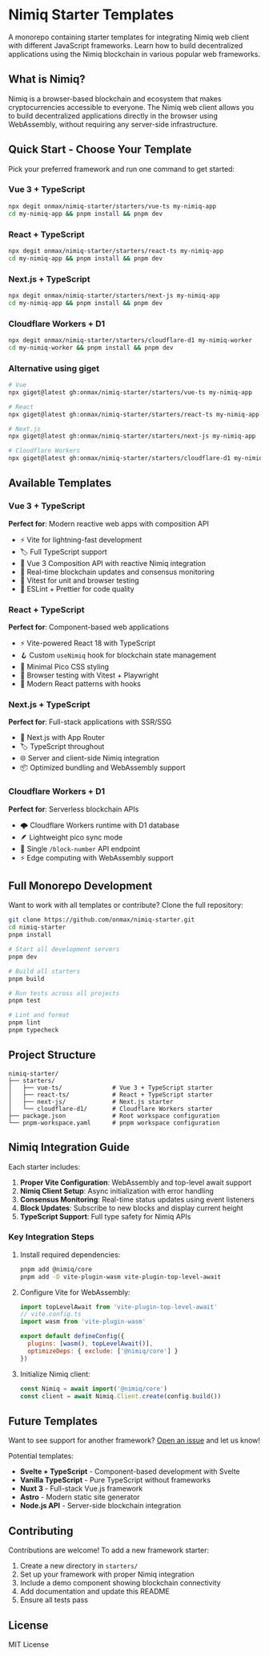 # Nimiq Starter Templates

A monorepo containing starter templates for integrating Nimiq web client with different JavaScript frameworks. Learn how to build decentralized applications using the Nimiq blockchain in various popular web frameworks.

## What is Nimiq?

Nimiq is a browser-based blockchain and ecosystem that makes cryptocurrencies accessible to everyone. The Nimiq web client allows you to build decentralized applications directly in the browser using WebAssembly, without requiring any server-side infrastructure.

## Quick Start - Choose Your Template

Pick your preferred framework and run one command to get started:

### Vue 3 + TypeScript
```bash
npx degit onmax/nimiq-starter/starters/vue-ts my-nimiq-app
cd my-nimiq-app && pnpm install && pnpm dev
```

### React + TypeScript
```bash
npx degit onmax/nimiq-starter/starters/react-ts my-nimiq-app
cd my-nimiq-app && pnpm install && pnpm dev
```

### Next.js + TypeScript
```bash
npx degit onmax/nimiq-starter/starters/next-js my-nimiq-app
cd my-nimiq-app && pnpm install && pnpm dev
```

### Cloudflare Workers + D1
```bash
npx degit onmax/nimiq-starter/starters/cloudflare-d1 my-nimiq-worker
cd my-nimiq-worker && pnpm install && pnpm dev
```

### Alternative using giget
```bash
# Vue
npx giget@latest gh:onmax/nimiq-starter/starters/vue-ts my-nimiq-app

# React
npx giget@latest gh:onmax/nimiq-starter/starters/react-ts my-nimiq-app

# Next.js
npx giget@latest gh:onmax/nimiq-starter/starters/next-js my-nimiq-app

# Cloudflare Workers
npx giget@latest gh:onmax/nimiq-starter/starters/cloudflare-d1 my-nimiq-worker
```

## Available Templates

### Vue 3 + TypeScript
**Perfect for**: Modern reactive web apps with composition API
- ⚡️ Vite for lightning-fast development
- 🏷️ Full TypeScript support
- 🎨 Vue 3 Composition API with reactive Nimiq integration
- 📡 Real-time blockchain updates and consensus monitoring
- 🧪 Vitest for unit and browser testing
- 📝 ESLint + Prettier for code quality

### React + TypeScript
**Perfect for**: Component-based web applications
- ⚡️ Vite-powered React 18 with TypeScript
- 🪝 Custom `useNimiq` hook for blockchain state management
- 🎨 Minimal Pico CSS styling
- 🧪 Browser testing with Vitest + Playwright
- 📱 Modern React patterns with hooks

### Next.js + TypeScript
**Perfect for**: Full-stack applications with SSR/SSG
- 🚀 Next.js with App Router
- 🏷️ TypeScript throughout
- 🌐 Server and client-side Nimiq integration
- 📦 Optimized bundling and WebAssembly support

### Cloudflare Workers + D1
**Perfect for**: Serverless blockchain APIs
- 🌩️ Cloudflare Workers runtime with D1 database
- 🪶 Lightweight pico sync mode
- 📡 Single `/block-number` API endpoint
- ⚡️ Edge computing with WebAssembly support

## Full Monorepo Development

Want to work with all templates or contribute? Clone the full repository:

```bash
git clone https://github.com/onmax/nimiq-starter.git
cd nimiq-starter
pnpm install

# Start all development servers
pnpm dev

# Build all starters
pnpm build

# Run tests across all projects
pnpm test

# Lint and format
pnpm lint
pnpm typecheck
```

## Project Structure

```
nimiq-starter/
├── starters/
│   ├── vue-ts/              # Vue 3 + TypeScript starter
│   ├── react-ts/            # React + TypeScript starter
│   ├── next-js/             # Next.js starter
│   └── cloudflare-d1/       # Cloudflare Workers starter
├── package.json             # Root workspace configuration
└── pnpm-workspace.yaml      # pnpm workspace configuration
```

## Nimiq Integration Guide

Each starter includes:

1. **Proper Vite Configuration**: WebAssembly and top-level await support
2. **Nimiq Client Setup**: Async initialization with error handling
3. **Consensus Monitoring**: Real-time status updates using event listeners
4. **Block Updates**: Subscribe to new blocks and display current height
5. **TypeScript Support**: Full type safety for Nimiq APIs

### Key Integration Steps

1. Install required dependencies:
   ```bash
   pnpm add @nimiq/core
   pnpm add -D vite-plugin-wasm vite-plugin-top-level-await
   ```

2. Configure Vite for WebAssembly:
   ```js
   import topLevelAwait from 'vite-plugin-top-level-await'
   // vite.config.ts
   import wasm from 'vite-plugin-wasm'

   export default defineConfig({
     plugins: [wasm(), topLevelAwait()],
     optimizeDeps: { exclude: ['@nimiq/core'] }
   })
   ```

3. Initialize Nimiq client:
   ```js
   const Nimiq = await import('@nimiq/core')
   const client = await Nimiq.Client.create(config.build())
   ```

## Future Templates

Want to see support for another framework? [Open an issue](https://github.com/onmax/nimiq-starter/issues/new) and let us know!

Potential templates:
- **Svelte + TypeScript** - Component-based development with Svelte
- **Vanilla TypeScript** - Pure TypeScript without frameworks
- **Nuxt 3** - Full-stack Vue.js framework
- **Astro** - Modern static site generator
- **Node.js API** - Server-side blockchain integration

## Contributing

Contributions are welcome! To add a new framework starter:

1. Create a new directory in `starters/`
2. Set up your framework with proper Nimiq integration
3. Include a demo component showing blockchain connectivity
4. Add documentation and update this README
5. Ensure all tests pass

## License

MIT License
